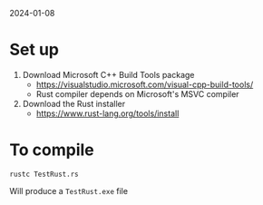 2024-01-08

# Set up 

1. Download Microsoft C++ Build Tools package
	- https://visualstudio.microsoft.com/visual-cpp-build-tools/
	- Rust compiler depends on Microsoft's MSVC compiler
2. Download the Rust installer 
	- https://www.rust-lang.org/tools/install

# To compile

`rustc TestRust.rs`

Will produce a `TestRust.exe` file